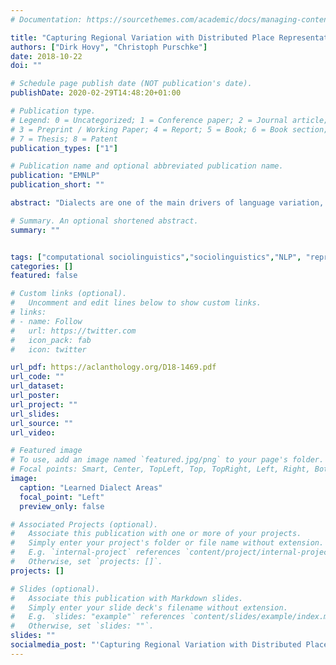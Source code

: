 ```yaml
---
# Documentation: https://sourcethemes.com/academic/docs/managing-content/

title: "Capturing Regional Variation with Distributed Place Representations and Geographic Retrofitting"
authors: ["Dirk Hovy", "Christoph Purschke"]
date: 2018-10-22
doi: ""

# Schedule page publish date (NOT publication's date).
publishDate: 2020-02-29T14:48:20+01:00

# Publication type.
# Legend: 0 = Uncategorized; 1 = Conference paper; 2 = Journal article;
# 3 = Preprint / Working Paper; 4 = Report; 5 = Book; 6 = Book section;
# 7 = Thesis; 8 = Patent
publication_types: ["1"]

# Publication name and optional abbreviated publication name.
publication: "EMNLP"
publication_short: ""

abstract: "Dialects are one of the main drivers of language variation, a major challenge for natural language processing tools. In most languages, dialects exist along a continuum, and are commonly discretized by combining the extent of several preselected linguistic variables. However, the selection of these variables is theory-driven and itself insensitive to change. We use Doc2Vec on a corpus of 16.8M anonymous online posts in the German-speaking area to learn continuous document representations of cities. These representations capture continuous regional linguistic distinctions, and can serve as input to downstream NLP tasks sensitive to regional variation. By incorporating geographic information via retrofitting and agglomerative clustering with structure, we recover dialect areas at various levels of granularity. Evaluating these clusters against an existing dialect map, we achieve a match of up to 0.77 V-score (harmonic mean of cluster completeness and homogeneity). Our results show that representation learning with retrofitting offers a robust general method to automatically expose dialectal differences and regional variation at a finer granularity than was previously possible."

# Summary. An optional shortened abstract.
summary: ""


tags: ["computational sociolinguistics","sociolinguistics","NLP", "representation learning", "embeddings", "retrofitting"]
categories: []
featured: false

# Custom links (optional).
#   Uncomment and edit lines below to show custom links.
# links:
# - name: Follow
#   url: https://twitter.com
#   icon_pack: fab
#   icon: twitter

url_pdf: https://aclanthology.org/D18-1469.pdf
url_code: ""
url_dataset:
url_poster:
url_project: ""
url_slides:
url_source: ""
url_video:

# Featured image
# To use, add an image named `featured.jpg/png` to your page's folder.
# Focal points: Smart, Center, TopLeft, Top, TopRight, Left, Right, BottomLeft, Bottom, BottomRight.
image:
  caption: "Learned Dialect Areas"
  focal_point: "Left"
  preview_only: false

# Associated Projects (optional).
#   Associate this publication with one or more of your projects.
#   Simply enter your project's folder or file name without extension.
#   E.g. `internal-project` references `content/project/internal-project/index.md`.
#   Otherwise, set `projects: []`.
projects: []

# Slides (optional).
#   Associate this publication with Markdown slides.
#   Simply enter your slide deck's filename without extension.
#   E.g. `slides: "example"` references `content/slides/example/index.md`.
#   Otherwise, set `slides: ""`.
slides: ""
socialmedia_post: "'Capturing Regional Variation with Distributed Place Representations and Geographic Retrofitting' by {@dirk} and Christoph Purschke (2018) highlights how social class and background impact technology performance. #TechInclusion"
---
```


